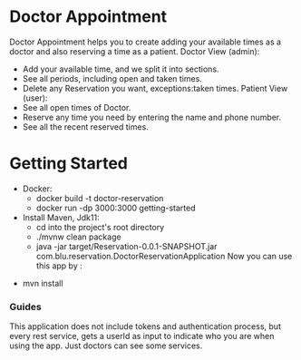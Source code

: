 # Doctor Appointment
Doctor Appointment helps you to create adding your available times as a doctor and also reserving a time as a patient.
Doctor View (admin):
* Add your available time, and we split it into sections.
* See all periods, including open and taken times.
* Delete any Reservation you want, exceptions:taken times.
Patient View (user):
* See all open times of Doctor.
* Reserve any time you need by entering the name and phone number.
* See all the recent reserved times.
# Getting Started
* Docker:
  * docker build -t doctor-reservation
  * docker run -dp 3000:3000 getting-started
* Install Maven, Jdk11:
  * cd into the project's root directory
  * ./mvnw clean package
  * java -jar target/Reservation-0.0.1-SNAPSHOT.jar com.blu.reservation.DoctorReservationApplication
Now you can use this app by :
- mvn install
### Guides
This application does not include tokens and authentication process, 
but every rest service, gets a userId as input to indicate who you are when using the app.
Just doctors can see some services.



